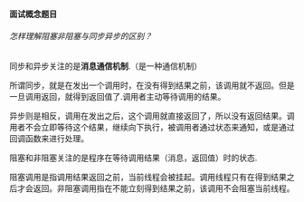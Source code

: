 #### 面试概念题目

###### 怎样理解阻塞非阻塞与同步异步的区别？

同步和异步关注的是**消息通信机制**.（是一种通信机制）

所谓同步，就是在发出一个调用时，在没有得到结果之前，该调用就不返回。但是一旦调用返回，就得到返回值了.调用者主动等待调用的结果。

异步则是相反，调用在发出之后，这个调用就直接返回了，所以没有返回结果。调用者不会立即等待这个结果，继续向下执行，被调用者通过状态来通知，或是通过回调函数来进行处理。

阻塞和非阻塞关注的是程序在等待调用结果（消息，返回值）时的状态.  

阻塞调用是指调用结果返回之前，当前线程会被挂起。调用线程只有在得到结果之后才会返回。非阻塞调用指在不能立刻得到结果之前，该调用不会阻塞当前线程。
